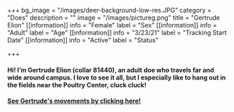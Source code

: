 +++
bg_image = "/images/deer-background-low-res.JPG"
category = "Does"
description = ""
image = "/images/pictureg.png"
title = "Gertrude Elion"
[[information]]
info = "Female"
label = "Sex"
[[information]]
info = "Adult"
label = "Age"
[[information]]
info = "3/23/21"
label = "Tracking Start Date"
[[information]]
info = "Active"
label = "Status"

+++
#### Hi! I’m Gertrude Elion (collar 81440), an adult doe who travels far and wide around campus. I love to see it all, but I especially like to hang out in the fields near the Poultry Center, cluck cluck!

#### [See Gertrude's movements by clicking here!](https://deer.siu.edu/maps/ID_81440.gif)